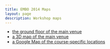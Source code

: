 ```yaml
---
title: EMBO 2014 Maps
layout: page
description: Workshop maps
---
```

  - [the ground floor of the main venue](documents/EMBO-groundfloor.pdf)
  - [a 3D map of the main venue](documents/Map-MPI-total-EMBO2014.pdf)
  - [a Google Map of the course-specific locations](https://mapsengine.google.com/map/viewer?mid=zwloKEna7htk.kHdkHKvGftgY)
